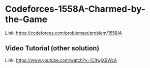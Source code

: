 # Codeforces-1558A-Charmed-by-the-Game
Link: https://codeforces.com/problemset/problem/1558/A
## Video Tutorial (other solution)
Link: https://www.youtube.com/watch?v=1CltwjX9WcA
